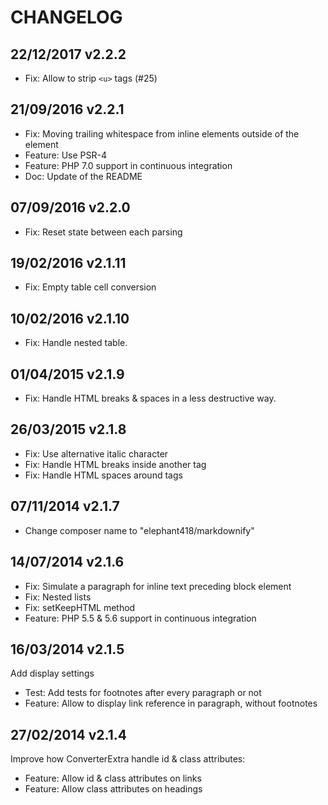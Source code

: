 CHANGELOG
==============


22/12/2017 v2.2.2
--------------

 * Fix: Allow to strip `<u>` tags (#25)


21/09/2016 v2.2.1
--------------

 * Fix: Moving trailing whitespace from inline elements outside of the element
 * Feature: Use PSR-4
 * Feature: PHP 7.0 support in continuous integration
 * Doc: Update of the README


07/09/2016 v2.2.0
--------------

 * Fix: Reset state between each parsing


19/02/2016 v2.1.11
--------------

 * Fix: Empty table cell conversion


10/02/2016 v2.1.10
--------------

 * Fix: Handle nested table.


01/04/2015 v2.1.9
--------------

 * Fix: Handle HTML breaks & spaces in a less destructive way.


26/03/2015 v2.1.8
--------------

 * Fix: Use alternative italic character
 * Fix: Handle HTML breaks inside another tag
 * Fix: Handle HTML spaces around tags


07/11/2014 v2.1.7
--------------

 * Change composer name to "elephant418/markdownify"


14/07/2014 v2.1.6
--------------

 * Fix: Simulate a paragraph for inline text preceding block element
 * Fix: Nested lists
 * Fix: setKeepHTML method
 * Feature: PHP 5.5 & 5.6 support in continuous integration


16/03/2014 v2.1.5
--------------

Add display settings

 * Test: Add tests for footnotes after every paragraph or not
 * Feature: Allow to display link reference in paragraph, without footnotes


27/02/2014 v2.1.4
--------------

Improve how ConverterExtra handle id & class attributes:

 * Feature: Allow id & class attributes on links
 * Feature: Allow class attributes on headings
